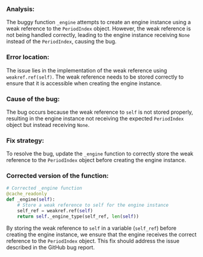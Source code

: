 ### Analysis:
The buggy function `_engine` attempts to create an engine instance using a weak reference to the `PeriodIndex` object. However, the weak reference is not being handled correctly, leading to the engine instance receiving `None` instead of the `PeriodIndex`, causing the bug.

### Error location:
The issue lies in the implementation of the weak reference using `weakref.ref(self)`. The weak reference needs to be stored correctly to ensure that it is accessible when creating the engine instance.

### Cause of the bug:
The bug occurs because the weak reference to `self` is not stored properly, resulting in the engine instance not receiving the expected `PeriodIndex` object but instead receiving `None`.

### Fix strategy:
To resolve the bug, update the `_engine` function to correctly store the weak reference to the `PeriodIndex` object before creating the engine instance.

### Corrected version of the function:
```python
# Corrected _engine function
@cache_readonly
def _engine(self):
    # Store a weak reference to self for the engine instance
    self_ref = weakref.ref(self)
    return self._engine_type(self_ref, len(self))
```

By storing the weak reference to `self` in a variable (`self_ref`) before creating the engine instance, we ensure that the engine receives the correct reference to the `PeriodIndex` object. This fix should address the issue described in the GitHub bug report.
